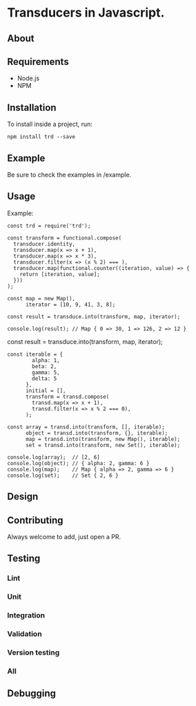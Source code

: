 # Transducers in Javascript.

## About

## Requirements
  - Node.js
  - NPM

## Installation

To install inside a project, run:

    npm install trd --save

## Example

Be sure to check the examples in /example.

## Usage

Example:

    const trd = require('trd');

    const transform = functional.compose(
      transducer.identity,
      transducer.map(x => x + 1),
      transducer.map(x => x * 3),
      transducer.filter(x => (x % 2) === ),
      transducer.map(functional.counter((iteration, value) => {
        return [iteration, value];
      }))
    );

    const map = new Map(),
          iterator = [10, 9, 41, 3, 8];

    const result = transduce.into(transform, map, iterator);

    console.log(result); // Map { 0 => 30, 1 => 126, 2 => 12 }

const result = transduce.into(transform, map, iterator);


    const iterable = {
            alpha: 1,
            beta: 2,
            gamma: 5,
            delta: 5
          },
          initial = [],
          transform = transd.compose(
            transd.map(x => x + 1),
            transd.filter(x => x % 2 === 0),
          );
    
    const array = transd.into(transform, [], iterable);
          object = transd.into(transform, {}, iterable);
          map = transd.into(transform, new Map(), iterable);
          set = transd.into(transform, new Set(), iterable);

    console.log(array);  // [2, 6]
    console.log(object); // { alpha: 2, gamma: 6 }
    console.log(map);    // Map { alpha => 2, gamma => 6 }
    console.log(set);    // Set { 2, 6 }

## Design

## Contributing

Always welcome to add, just open a PR.

## Testing

### Lint

### Unit

### Integration

### Validation

### Version testing

### All

## Debugging
